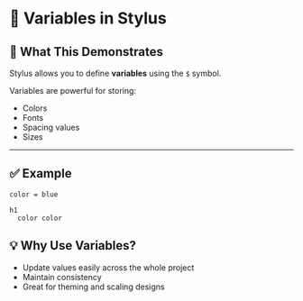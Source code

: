 # 📘 Variables in Stylus

## 🧠 What This Demonstrates

Stylus allows you to define **variables** using the `$` symbol.

Variables are powerful for storing:

- Colors
- Fonts
- Spacing values
- Sizes

---

## ✅ Example

```stylus
color = blue

h1
  color color
```

## 💡 Why Use Variables?

- Update values easily across the whole project
- Maintain consistency
- Great for theming and scaling designs
